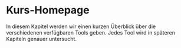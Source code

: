 # Kurs-Homepage

In diesem Kapitel werden wir einen kurzen Überblick über die verschiedenen verfügbaren Tools geben. Jedes Tool wird in späteren Kapiteln genauer untersucht.

